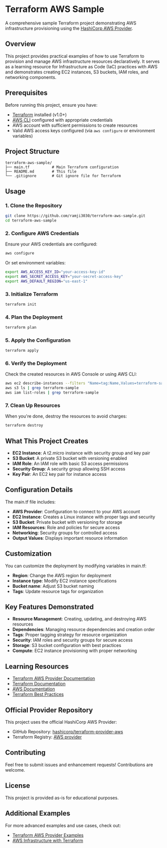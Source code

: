 # Terraform AWS Sample

A comprehensive sample Terraform project demonstrating AWS infrastructure provisioning using the [HashiCorp AWS Provider](https://registry.terraform.io/providers/hashicorp/aws/latest).

## Overview

This project provides practical examples of how to use Terraform to provision and manage AWS infrastructure resources declaratively. It serves as a learning resource for Infrastructure as Code (IaC) practices with AWS and demonstrates creating EC2 instances, S3 buckets, IAM roles, and networking components.

## Prerequisites

Before running this project, ensure you have:

- [Terraform](https://www.terraform.io/downloads.html) installed (v1.0+)
- [AWS CLI](https://aws.amazon.com/cli/) configured with appropriate credentials
- AWS account with sufficient permissions to create resources
- Valid AWS access keys configured (via `aws configure` or environment variables)

## Project Structure

```
terraform-aws-sample/
├── main.tf          # Main Terraform configuration
├── README.md        # This file
└── .gitignore       # Git ignore file for Terraform
```

## Usage

### 1. Clone the Repository

```bash
git clone https://github.com/ramji3030/terraform-aws-sample.git
cd terraform-aws-sample
```

### 2. Configure AWS Credentials

Ensure your AWS credentials are configured:

```bash
aws configure
```

Or set environment variables:

```bash
export AWS_ACCESS_KEY_ID="your-access-key-id"
export AWS_SECRET_ACCESS_KEY="your-secret-access-key"
export AWS_DEFAULT_REGION="us-east-1"
```

### 3. Initialize Terraform

```bash
terraform init
```

### 4. Plan the Deployment

```bash
terraform plan
```

### 5. Apply the Configuration

```bash
terraform apply
```

### 6. Verify the Deployment

Check the created resources in AWS Console or using AWS CLI:

```bash
aws ec2 describe-instances --filters "Name=tag:Name,Values=terraform-sample-instance"
aws s3 ls | grep terraform-sample
aws iam list-roles | grep terraform-sample
```

### 7. Clean Up Resources

When you're done, destroy the resources to avoid charges:

```bash
terraform destroy
```

## What This Project Creates

- **EC2 Instance**: A t2.micro instance with security group and key pair
- **S3 Bucket**: A private S3 bucket with versioning enabled
- **IAM Role**: An IAM role with basic S3 access permissions
- **Security Group**: A security group allowing SSH access
- **Key Pair**: An EC2 key pair for instance access

## Configuration Details

The main.tf file includes:

- **AWS Provider**: Configuration to connect to your AWS account
- **EC2 Instance**: Creates a Linux instance with proper tags and security
- **S3 Bucket**: Private bucket with versioning for storage
- **IAM Resources**: Role and policies for secure access
- **Networking**: Security groups for controlled access
- **Output Values**: Displays important resource information

## Customization

You can customize the deployment by modifying variables in main.tf:

- **Region**: Change the AWS region for deployment
- **Instance type**: Modify EC2 instance specifications
- **Bucket name**: Adjust S3 bucket naming
- **Tags**: Update resource tags for organization

## Key Features Demonstrated

- **Resource Management**: Creating, updating, and destroying AWS resources
- **Dependencies**: Managing resource dependencies and creation order
- **Tags**: Proper tagging strategy for resource organization
- **Security**: IAM roles and security groups for secure access
- **Storage**: S3 bucket configuration with best practices
- **Compute**: EC2 instance provisioning with proper networking

## Learning Resources

- [Terraform AWS Provider Documentation](https://registry.terraform.io/providers/hashicorp/aws/latest/docs)
- [Terraform Documentation](https://www.terraform.io/docs/)
- [AWS Documentation](https://docs.aws.amazon.com/)
- [Terraform Best Practices](https://www.terraform.io/docs/cloud/guides/recommended-practices/)

## Official Provider Repository

This project uses the official HashiCorp AWS Provider:

- GitHub Repository: [hashicorp/terraform-provider-aws](https://github.com/hashicorp/terraform-provider-aws)
- Terraform Registry: [AWS provider](https://registry.terraform.io/providers/hashicorp/aws/latest)

## Contributing

Feel free to submit issues and enhancement requests! Contributions are welcome.

## License

This project is provided as-is for educational purposes.

## Additional Examples

For more advanced examples and use cases, check out:

- [Terraform AWS Provider Examples](https://github.com/hashicorp/terraform-provider-aws/tree/main/examples)
- [AWS Infrastructure with Terraform](https://learn.hashicorp.com/tutorials/terraform/aws-build)
